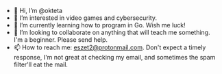- 👋 Hi, I’m @okteta
- 👀 I’m interested in video games and cybersecurity.
- 🌱 I’m currently learning how to program in Go. Wish me luck!
- 💞️ I’m looking to collaborate on anything that will teach me something. I'm a beginner. Please send help.
- 📫 How to reach me: eszet2@protonmail.com. Don't expect a timely response, I'm not great at checking my email, and sometimes the spam filter'll eat the mail.

<!---
okteta/okteta is a ✨ special ✨ repository because its `README.md` (this file) appears on your GitHub profile.
You can click the Preview link to take a look at your changes.
--->
